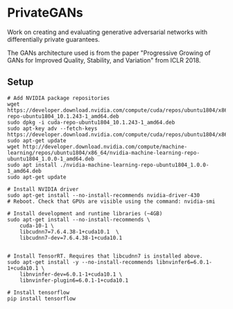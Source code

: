 # PrivateGANs
Work on creating and evaluating generative adversarial networks with differentially private guarantees.

The GANs architecture used is from the paper "Progressive Growing of GANs for Improved Quality, Stability, and Variation"
from ICLR 2018.

## Setup

```
# Add NVIDIA package repositories
wget https://developer.download.nvidia.com/compute/cuda/repos/ubuntu1804/x86_64/cuda-repo-ubuntu1804_10.1.243-1_amd64.deb
sudo dpkg -i cuda-repo-ubuntu1804_10.1.243-1_amd64.deb
sudo apt-key adv --fetch-keys https://developer.download.nvidia.com/compute/cuda/repos/ubuntu1804/x86_64/7fa2af80.pub
sudo apt-get update
wget http://developer.download.nvidia.com/compute/machine-learning/repos/ubuntu1804/x86_64/nvidia-machine-learning-repo-ubuntu1804_1.0.0-1_amd64.deb
sudo apt install ./nvidia-machine-learning-repo-ubuntu1804_1.0.0-1_amd64.deb
sudo apt-get update

# Install NVIDIA driver
sudo apt-get install --no-install-recommends nvidia-driver-430
# Reboot. Check that GPUs are visible using the command: nvidia-smi

# Install development and runtime libraries (~4GB)
sudo apt-get install --no-install-recommends \
    cuda-10-1 \
    libcudnn7=7.6.4.38-1+cuda10.1  \
    libcudnn7-dev=7.6.4.38-1+cuda10.1


# Install TensorRT. Requires that libcudnn7 is installed above.
sudo apt-get install -y --no-install-recommends libnvinfer6=6.0.1-1+cuda10.1 \
    libnvinfer-dev=6.0.1-1+cuda10.1 \
    libnvinfer-plugin6=6.0.1-1+cuda10.1

# Install tensorflow
pip install tensorflow
```

